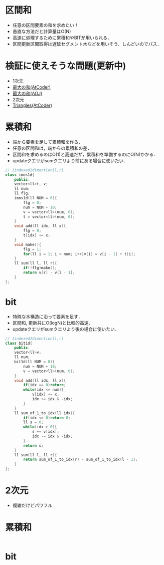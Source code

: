 # 区間和
- 任意の区間要素の和を求めたい！
- 愚直な方法だと計算量はO(N)
- 高速に処理するために累積和やBITが用いられる．
- 区間更新区間取得は遅延セグメント木などを用いそう．しんどいのでパス．

# 検証に使えそうな問題(更新中)
- 1次元
- [最大の和(AtCoder)](https://atcoder.jp/contests/joi2007ho/tasks/joi2007ho_a)
- [最大の和(AOJ)](http://judge.u-aizu.ac.jp/onlinejudge/description.jsp?id=0516)
- 2次元
- [Triangles(AtCoder)](https://atcoder.jp/contests/abc143/tasks/abc143_d)

# 累積和
- 端から要素を足して累積和を作る．
- 任意の区間和は，端からの累積和の差．
- 区間和を求めるのはO(1)と高速だが，累積和を準備するのにO(N)かかる．
- updateクエリがsumクエリより前にある場合に使いたい．
```cpp
// 1indexed1dimention[l,r]
class imos1d{
    public:
    vector<ll>t, v;
    ll num;
    ll flg;
    imos1d(ll NUM = 0){
        flg = 0;
        num = NUM + 10;
        v = vector<ll>(num, 0);
        t = vector<ll>(num, 0);
    }
    void add(ll idx, ll x){
        flg = 0;
        t[idx] += x;
    }
    void make(){
        flg = 1;
        for(ll i = 1; i < num; i++)v[i] = v[i - 1] + t[i];
    }
    ll sum(ll l, ll r){
        if(!flg)make();
        return v[r] - v[l - 1];
    }
};
```

# bit
- 特殊な木構造に沿って要素を足す．
- 区間和, 更新共にO(logN)と比較的高速．
- updateクエリがsumクエリより後の場合に使いたい．
```cpp
// 1indexed1dimention[l,r]
class bit1d{
    public:
    vector<ll>v;
    ll num;
    bit1d(ll NUM = 0){
        num = NUM + 10;
        v = vector<ll>(num, 0);
    }
    void add(ll idx, ll x){
        if(idx == 0)return;
        while(idx <= num){
            v[idx] += x;
            idx += idx & -idx;
        }
    }
    ll sum_of_1_to_idx(ll idx){
        if(idx <= 0)return 0;
        ll s = 0;
        while(idx > 0){
            s += v[idx];
            idx -= idx & -idx;
        }
        return s;
    }
    ll sum(ll l, ll r){
        return sum_of_1_to_idx(r) - sum_of_1_to_idx(l - 1);
    }
};
```

# 2次元
- 複雑だけどパワフル
# 累積和
```cpp
```

# bit
```cpp
```